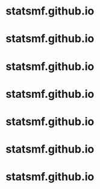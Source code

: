 # statsmf.github.io
# statsmf.github.io
# statsmf.github.io
# statsmf.github.io
# statsmf.github.io
# statsmf.github.io
# statsmf.github.io

